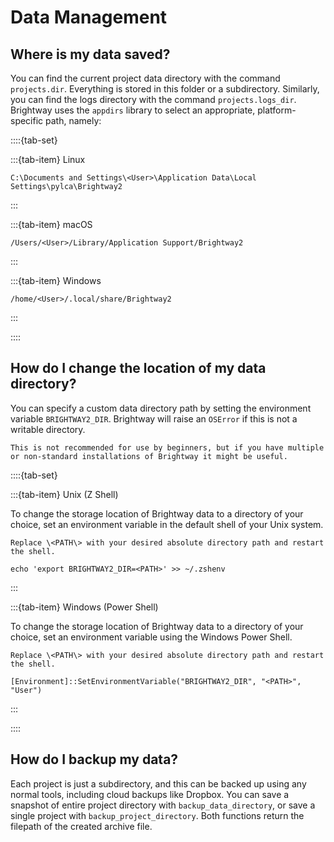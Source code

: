 # Data Management

## Where is my data saved?

You can find the current project data directory with the command `projects.dir`. Everything is stored in this folder or a subdirectory. Similarly, you can find the logs directory with the command `projects.logs_dir`. Brightway uses the `appdirs` library to select an appropriate, platform-specific path, namely:



::::{tab-set}

:::{tab-item} Linux

```
C:\Documents and Settings\<User>\Application Data\Local Settings\pylca\Brightway2
```
:::

:::{tab-item} macOS

```
/Users/<User>/Library/Application Support/Brightway2
```

:::

:::{tab-item} Windows

```
/home/<User>/.local/share/Brightway2
```

:::

::::


## How do I change the location of my data directory?

You can specify a custom data directory path by setting the environment variable `BRIGHTWAY2_DIR`. Brightway will raise an `OSError` if this is not a writable directory.

```{warning}
This is not recommended for use by beginners, but if you have multiple or non-standard installations of Brightway it might be useful.
```

::::{tab-set}

:::{tab-item} Unix (Z Shell)

To change the storage location of Brightway data to a directory of your choice, set an environment variable in the default shell of your Unix system. 

```{note}
Replace \<PATH\> with your desired absolute directory path and restart the shell.
```

```
echo 'export BRIGHTWAY2_DIR=<PATH>' >> ~/.zshenv
```

:::

:::{tab-item} Windows (Power Shell)

To change the storage location of Brightway data to a directory of your choice, set an environment variable using the Windows Power Shell.

```{note}
Replace \<PATH\> with your desired absolute directory path and restart the shell.
```

```
[Environment]::SetEnvironmentVariable("BRIGHTWAY2_DIR", "<PATH>", "User")
```

:::

::::

## How do I backup my data?

Each project is just a subdirectory, and this can be backed up using any normal tools, including cloud backups like Dropbox. You can save a snapshot of entire project directory with `backup_data_directory`, or save a single project with `backup_project_directory`. Both functions return the filepath of the created archive file.
